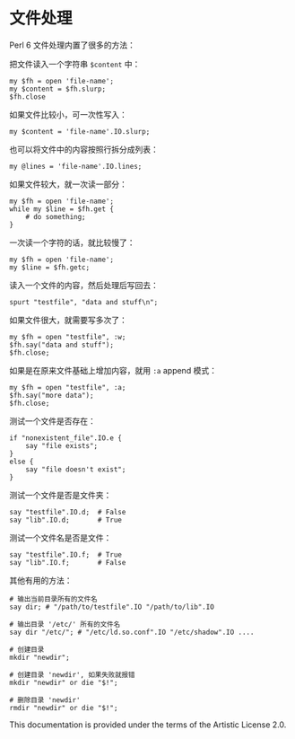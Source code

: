 # 文件处理

Perl 6 文件处理内置了很多的方法：

把文件读入一个字符串 `$content` 中：

    my $fh = open 'file-name';
    my $content = $fh.slurp;
    $fh.close

如果文件比较小，可一次性写入：

    my $content = 'file-name'.IO.slurp;

也可以将文件中的内容按照行拆分成列表：

    my @lines = 'file-name'.IO.lines;

如果文件较大，就一次读一部分：

    my $fh = open 'file-name';
    while my $line = $fh.get {
        # do something;
    }

一次读一个字符的话，就比较慢了：

    my $fh = open 'file-name';
    my $line = $fh.getc;

读入一个文件的内容，然后处理后写回去：

    spurt "testfile", "data and stuff\n";

如果文件很大，就需要写多次了：

    my $fh = open "testfile", :w;
    $fh.say("data and stuff");
    $fh.close;

如果是在原来文件基础上增加内容，就用 `:a` append 模式：

    my $fh = open "testfile", :a;
    $fh.say("more data");
    $fh.close;

测试一个文件是否存在：

    if "nonexistent_file".IO.e {
        say "file exists";
    }
    else {
        say "file doesn't exist";
    }

测试一个文件是否是文件夹：

    say "testfile".IO.d;  # False
    say "lib".IO.d;       # True

测试一个文件名是否是文件：

    say "testfile".IO.f;  # True
    say "lib".IO.f;       # False

其他有用的方法：

    # 输出当前目录所有的文件名
    say dir; # "/path/to/testfile".IO "/path/to/lib".IO
    
    # 输出目录 '/etc/' 所有的文件名 
    say dir "/etc/"; # "/etc/ld.so.conf".IO "/etc/shadow".IO ....

    # 创建目录
    mkdir "newdir";

    # 创建目录 'newdir', 如果失败就报错
    mkdir "newdir" or die "$!";

    # 删除目录 'newdir'
    rmdir "newdir" or die "$!";

This documentation is provided under the terms of the Artistic License 2.0.
